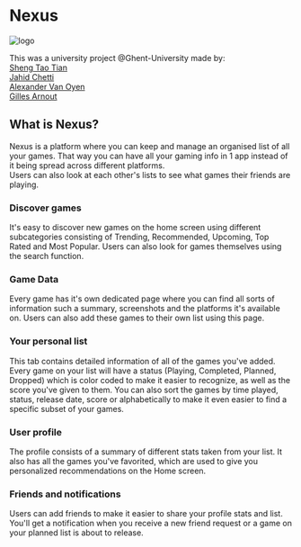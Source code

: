 # Nexus

![logo](https://github.com/jchetti/Nexus/blob/main/logo.jpg)

This was a university project @Ghent-University made by: <br>
[Sheng Tao Tian](https://github.com/GashinRS) <br>
[Jahid Chetti](https://github.com/jchetti) <br>
[Alexander Van Oyen](https://github.com/Azernic) <br>
[Gilles Arnout](https://github.com/gilles-arnout) <br>

## What is Nexus?
Nexus is a platform where you can keep and manage an organised list of all your games. That way you can have all your gaming info in 1 app instead of it being spread across  different platforms. <br>
Users can also look at each other's lists to see what games their friends are playing.

### Discover games
It's easy to discover new games on the home screen using different subcategories consisting of Trending, Recommended, Upcoming, Top Rated and Most Popular. Users can also look for games themselves using the search function.

### Game Data
Every game has it's own dedicated page where you can find all sorts of information such a summary, screenshots and the platforms it's available on. Users can also add these games to their own list using this page.

### Your personal list
This tab contains detailed information of all of the games you've added. Every game on your list will have a status (Playing, Completed, Planned, Dropped) which is color coded to make it easier to recognize, as well as the score you've given to them. You can also sort the games by time played, status, release date, score or alphabetically to make it even easier to find a specific subset of your games. 

### User profile
The profile consists of a summary of different stats taken from your list. It also has all the games you've favorited, which are used to give you personalized recommendations on the Home screen.

### Friends and notifications
Users can add friends to make it easier to share your profile stats and list. You'll get a notification when you receive a new friend request or a game on your planned list is about to release.
